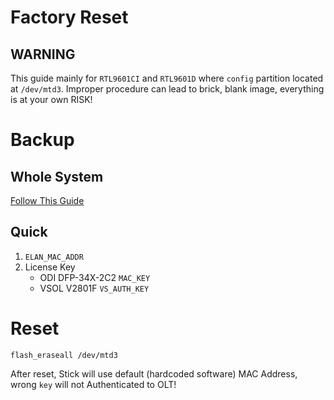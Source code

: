 # Factory Reset
## WARNING
This guide mainly for `RTL9601CI` and `RTL9601D` where `config` partition located at `/dev/mtd3`. Improper procedure can lead to brick, blank image, everything is at your own RISK!

# Backup
## Whole System
[Follow This Guide](https://github.com/Anime4000/RTL960x/discussions/28#discussion-4043058)

## Quick
1. `ELAN_MAC_ADDR`
2. License Key
    * ODI DFP-34X-2C2 `MAC_KEY`
    * VSOL V2801F `VS_AUTH_KEY`

# Reset
```
flash_eraseall /dev/mtd3
```

After reset, Stick will use default (hardcoded software) MAC Address, wrong `key` will not Authenticated to OLT!
